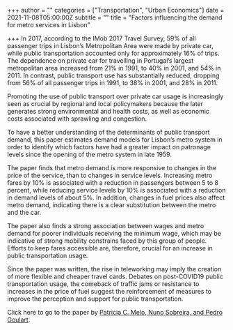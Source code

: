 +++
author = ""
categories = ["Transportation", "Urban Economics"]
date = 2021-11-08T05:00:00Z
subtitle = ""
title = "Factors influencing the demand for metro services in Lisbon"

+++
In 2017, according to the IMob 2017 Travel Survey, 59% of all passenger trips in Lisbon’s Metropolitan Area were made by private car, while public transportation accounted only for approximately 16% of trips. The dependence on private car for travelling in Portugal’s largest metropolitan area increased from 21% in 1991, to 40% in 2001, and 54% in 2011. In contrast, public transport use has substantially reduced, dropping from 56% of all passenger trips in 1991, to 38% in 2001, and 28% in 2011.

Promoting the use of public transport over private car usage is increasingly seen as crucial by regional and local policymakers because the later generates strong environmental and health costs, as well as economic costs associated with sprawling and congestion.

To have a better understanding of the determinants of public transport demand, this paper estimates demand models for Lisbon’s metro system in order to identify which factors have had a greater impact on patronage levels since the opening of the metro system in late 1959.

The paper finds that metro demand is more responsive to changes in the price of the service, than to changes in service levels. Increasing metro fares by 10% is associated with a reduction in passengers between 5 to 8 percent, while reducing service levels by 10% is associated with a reduction in demand levels of about 5%. In addition, changes in fuel prices also affect metro demand, indicating there is a clear substitution between the metro and the car.

The paper also finds a strong association between wages and metro demand for poorer individuals receiving the minimum wage, which may be indicative of strong mobility constrains faced by this group of people. Efforts to keep fares accessible are, therefore, crucial for an increase in public transportation usage.

Since the paper was written, the rise in teleworking may imply the creation of more flexible and cheaper travel cards. Debates on post-COVID19 public transportation usage, the comeback of traffic jams or resistance to increases in the price of fuel suggest the reinforcement of measures to improve the perception and support for public transportation.

Click here to go to the paper by [Patricia C. Melo, Nuno Sobreira, and Pedro Goulart](https://www.sciencedirect.com/science/article/pii/S0965856418307778).